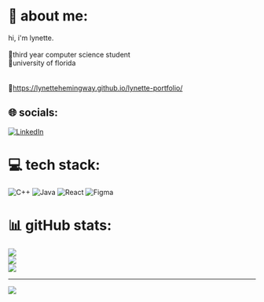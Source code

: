 # 💫 about me:
hi, i'm lynette. <br><br>🥚third year computer science student<br>🥚university of florida<br><br><br>🥚https://lynettehemingway.github.io/lynette-portfolio/ 


## 🌐 socials:
[![LinkedIn](https://img.shields.io/badge/LinkedIn-%230077B5.svg?logo=linkedin&logoColor=white)](https://linkedin.com/in/lynette-hemingway) 

# 💻 tech stack:
![C++](https://img.shields.io/badge/c++-%2300599C.svg?style=for-the-badge&logo=c%2B%2B&logoColor=white) ![Java](https://img.shields.io/badge/java-%23ED8B00.svg?style=for-the-badge&logo=openjdk&logoColor=white) ![React](https://img.shields.io/badge/react-%2320232a.svg?style=for-the-badge&logo=react&logoColor=%2361DAFB) ![Figma](https://img.shields.io/badge/figma-%23F24E1E.svg?style=for-the-badge&logo=figma&logoColor=white)
# 📊 gitHub stats:
![](https://github-readme-stats.vercel.app/api?username=lynettehemingway&theme=dark&hide_border=false&include_all_commits=false&count_private=false)<br/>
![](https://nirzak-streak-stats.vercel.app/?user=lynettehemingway&theme=dark&hide_border=false)<br/>
![](https://github-readme-stats.vercel.app/api/top-langs/?username=lynettehemingway&theme=dark&hide_border=false&include_all_commits=false&count_private=false&layout=compact)

---
[![](https://visitcount.itsvg.in/api?id=lynettehemingway&icon=0&color=0)](https://visitcount.itsvg.in)

